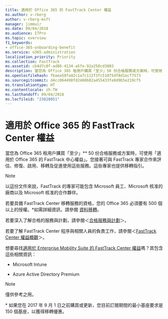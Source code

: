 ```yaml
---
title: 適用於 Office 365 的 FastTrack Center 權益
ms.author: v-rberg
author: v-rberg-msft
manager: jimmuir
ms.date: 09/04/2018
ms.audience: ITPro
ms.topic: overview
f1_keywords:
- office-365-onboarding-benefit
ms.service: o365-administration
localization_priority: Priority
ms.collection: FastTrack
ms.assetid: cb4d7c0f-ad86-4134-a5fe-92a250cd3003
description: 當您為 Office 365 租用戶購買「至少」50 份合格服務或方案時，可使用「適用於 Office 365 的 FastTrack 中心權益」。您接著可與 FastTrack 專家合作來評估、修復、啟用、移轉及促進使用這些服務。這些專家也提供移轉指引。
ms.openlocfilehash: fbaea58fa42c1a7c112f3fc51075df8d1ecf7573
ms.sourcegitcommit: d4cc064490fd2460682a455433fe8d9b5e219cf5
ms.translationtype: HT
ms.contentlocale: zh-TW
ms.lasthandoff: 09/04/2018
ms.locfileid: "23828051"
---
```

# <a name="fasttrack-center-benefit-for-office-365"></a>適用於 Office 365 的 FastTrack Center 權益

當您為 Office 365 租用戶購買「至少」** 50 份合格服務或方案時，可使用「適用於 Office 365 的 FastTrack 中心權益」。您接著可與 FastTrack 專家合作來評估、修復、啟用、移轉及促進使用這些服務。這些專家也提供移轉指引。 
  
> [!NOTE]
> 以這份文件來說，FastTrack 的專家可能包含 Microsoft 員工、Microsoft 核准的廠商以及 Microsoft 核准的合作夥伴。 
  
若要具備 FastTrack Center 移轉服務的資格，您的 Office 365 必須要有 500 個以上的授權。\*如需詳細資訊，請參閱 [資料移轉](data-migration.md)。
  
若要深入了解合格的服務與計劃，請參閱＜[合格服務與計劃](eligible-services-and-plans.md)＞。
  
若要了解 FastTrack Center 程序與相關人員的負責工作，請參閱＜[FastTrack Center 權益概觀](fasttrack-benefit-overview.md)＞。
  
想要尋找[適用於 Enterprise Mobility Suite 的 FastTrack Center 權益](https://go.microsoft.com/fwlink/?linkid=2005312)嗎？其包含這些相關資訊：
  
- Microsoft Intune
    
- Azure Active Directory Premium 
    
> [!NOTE]
> 僅供參考之用。 
  
\* 如果您在 2017 年 9 月 1 日之前購買或更新，您目前訂閱期間的最小基座要求是 150 個基座，以獲得移轉優惠。
  

 
